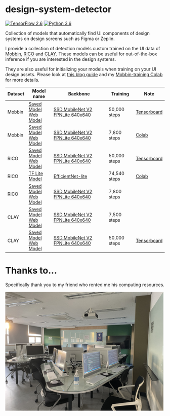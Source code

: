 # design-system-detector

[![TensorFlow 2.6](https://img.shields.io/badge/TensorFlow-2.6-FF6F00?logo=tensorflow)](https://github.com/tensorflow/tensorflow/releases/tag/v2.6.0)
[![Python 3.6](https://img.shields.io/badge/Python-3.6-3776AB)](https://www.python.org/downloads/release/python-368/)

Collection of models that automatically find UI components of design systems on design screens such as Figma or Zeplin. 

I provide a collection of detection models custom trained on the UI data of [Mobbin](https://mobbin.design/), [RICO](https://interactionmining.org/rico) and [CLAY](https://github.com/google-research-datasets/clay). These models can be useful for out-of-the-box inference if you are interested in the design systems. 

They are also useful for initializing your models when training on your UI design assets. Please look at [this blog guide](https://blog.tensorflow.org/2021/01/custom-object-detection-in-browser.html) and my [Mobbin-training Colab](https://gist.github.com/dusskapark/7a6579da4d61c8156ff11d3644041b29) for more details.


| Dataset | Model name                                                   | Backbone                                                     | Training     | Note                                                         |
| ------- | ------------------------------------------------------------ | ------------------------------------------------------------ | ------------ | ------------------------------------------------------------ |
| Mobbin  | [Saved Model](./mobbin/models/mobilenetv2-50k/saved-model)<br />[Web Model](./mobbin/models/mobilenetv2-50k/web-model) | [SSD MobileNet V2 FPNLite 640x640](http://download.tensorflow.org/models/object_detection/tf2/20200711/ssd_mobilenet_v2_fpnlite_640x640_coco17_tpu-8.tar.gz) | 50,000 steps | [Tensorboard](./mobbin/models/mobilenetv2-50k/screencapture.png) |
| Mobbin  | [Saved Model](./mobbin/models/mobilenetv2-8k/saved-model)<br />[Web Model](./mobbin/models/mobilenetv2-8k/web-model) | [SSD MobileNet V2 FPNLite 640x640](http://download.tensorflow.org/models/object_detection/tf2/20200711/ssd_mobilenet_v2_fpnlite_640x640_coco17_tpu-8.tar.gz) | 7,800 steps  | [Colab]([Tensorboard](./mobbin/models/resnet50v1-25k/screencapture.png)) |
| RICO    | [Saved Model](./rico/models/mobilenetv2-50k/saved-model)<br />[Web Model](./rico/models/mobilenetv2-50k/web-model) | [SSD MobileNet V2 FPNLite 640x640](http://download.tensorflow.org/models/object_detection/tf2/20200711/ssd_mobilenet_v2_fpnlite_640x640_coco17_tpu-8.tar.gz) | 50,000 steps | [Tensorboard](./rico/models/mobilenetv2-50k/screencapture.png) |
| RICO    | [TF Lite Model](./rico/models/efficientnet-lite-20epoch/tflite-model/rico.tflite) | [EfficientNet-lite](https://github.com/tensorflow/tpu/tree/master/models/official/efficientnet/lite) | 74,540 steps | [Colab](./rico/models/mobilenetv2-50k/tflite-model/Model%20Maker%20Object%20Detection%20for%20RICO.ipynb) |
| RICO    | [Saved Model](./rico/models/mobilenetv2-8k/saved-model)<br />[Web Model](./rico/models/mobilenetv2-8k/web-model) | [SSD MobileNet V2 FPNLite 640x640](http://download.tensorflow.org/models/object_detection/tf2/20200711/ssd_mobilenet_v2_fpnlite_640x640_coco17_tpu-8.tar.gz) | 7,800 steps  |                                                              |
| CLAY    | [Saved Model](./clay/models/mobilenetv2-8k/saved-model)<br />[Web Model](./clay/models/mobilenetv2-8k/web-model) | [SSD MobileNet V2 FPNLite 640x640](http://download.tensorflow.org/models/object_detection/tf2/20200711/ssd_mobilenet_v2_fpnlite_640x640_coco17_tpu-8.tar.gz) | 7,500 steps  |                                                              |
| CLAY    | [Saved Model](./clay/models/mobilenetv2-50k/saved-model)<br />[Web Model](./clay/models/mobilenetv2-50k/web-model) | [SSD MobileNet V2 FPNLite 640x640](http://download.tensorflow.org/models/object_detection/tf2/20200711/ssd_mobilenet_v2_fpnlite_640x640_coco17_tpu-8.tar.gz) | 50,000 steps | [Tensorboard](./clay/models/mobilenetv2-50k/2022_92017_localhost.jpeg) |

# Thanks to...

Specifically thank you to my friend who rented me his computing resources.

<img src="./IMG_8358.jpeg" width="500"/>
